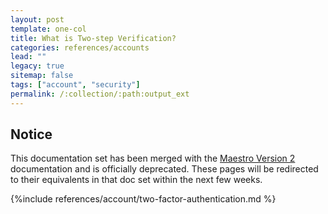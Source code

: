 ```yaml
---
layout: post
template: one-col
title: What is Two-step Verification?
categories: references/accounts
lead: ""
legacy: true
sitemap: false
tags: ["account", "security"]
permalink: /:collection/:path:output_ext
---
```


## Notice
<div class="notice notice-warning"><p>This documentation set has been merged with the <a href="/maestro/">Maestro Version 2</a> documentation and is officially deprecated. These pages will be redirected to their equivalents in that doc set within the next few weeks.</p></div>

{%include references/account/two-factor-authentication.md %}
